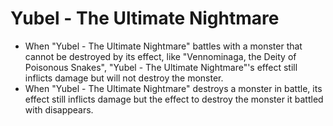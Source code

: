 # Yubel - The Ultimate Nightmare

*   When "Yubel - The Ultimate Nightmare" battles with a monster that cannot be destroyed by its effect, like "Vennominaga, the Deity of Poisonous Snakes", "Yubel - The Ultimate Nightmare"'s effect still inflicts damage but will not destroy the monster.
*   When "Yubel - The Ultimate Nightmare" destroys a monster in battle, its effect still inflicts damage but the effect to destroy the monster it battled with disappears.
